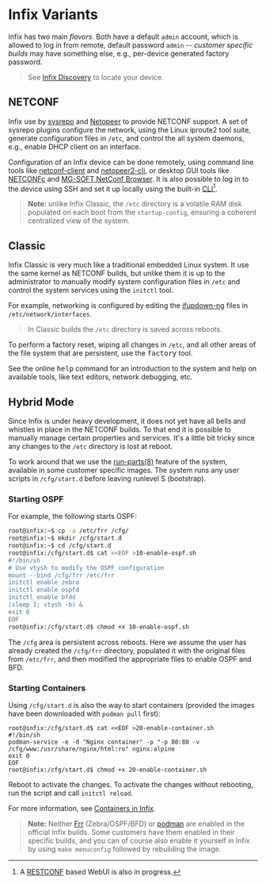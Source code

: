 Infix Variants
==============

Infix has two main *flavors*.  Both have a default `admin` account,
which is allowed to log in from remote, default password `admin` --
*customer specific builds* may have something else, e.g., per-device
generated factory password.

> See [Infix Discovery](discovery.md) to locate your device.


NETCONF
-------

Infix use by [sysrepo][1] and [Netopeer][2] to provide NETCONF support.
A set of sysrepo plugins configure the network, using the Linux iproute2
tool suite, generate configuration files in `/etc`, and control the all
system daemons, e.g., enable DHCP client on an interface.

Configuration of an Infix device can be done remotely, using command
line tools like [netconf-client][3] and [netopeer2-cli][2], or desktop
GUI tools like [NETCONFc][4] and [MG-SOFT NetConf Browser][5].  It is
also possible to log in to the device using SSH and set it up locally
using the built-in [CLI](cli/introduction.md)[^1].

> **Note:** unlike Infix Classic, the `/etc` directory is a volatile RAM
> disk populated on each boot from the `startup-config`, ensuring a
> coherent centralized view of the system.

[^1]: A [RESTCONF][] based WebUI is also in progress.


Classic
-------

Infix Classic is very much like a traditional embedded Linux system.  It
use the same kernel as NETCONF builds, but unlike them it is up to the
administrator to manually modify system configuration files in `/etc`
and control the system services using the `initctl` tool.

For example, networking is configured by editing the [ifupdown-ng][6]
files in `/etc/network/interfaces`.

> In Classic builds the `/etc` directory is saved across reboots.

To perform a factory reset, wiping all changes in `/etc`, and all other
areas of the file system that are persistent, use the <kbd>factory</kbd>
tool.

See the online <kbd>help</kbd> command for an introduction to the system
and help on available tools, like text editors, network debugging, etc.


Hybrid Mode
-----------

Since Infix is under heavy development, it does not yet have all bells
and whistles in place in the NETCONF builds.  To that end it is possible
to manually manage certain properties and services.  It's a little bit
tricky since any changes to the `/etc` directory is lost at reboot.

To work around that we use the [run-parts(8)][] feature of the system,
available in some customer specific images.  The system runs any user
scripts in `/cfg/start.d` before leaving runlevel S (bootstrap).

### Starting OSPF

For example, the following starts OSPF:

```sh
root@infix:~$ cp -a /etc/frr /cfg/
root@infix:~$ mkdir /cfg/start.d
root@infix:~$ cd /cfg/start.d
root@infix:/cfg/start.d$ cat <<EOF >10-enable-ospf.sh
#!/bin/sh
# Use vtysh to modify the OSPF configuration
mount --bind /cfg/frr /etc/frr
initctl enable zebra
initctl enable ospfd
initctl enable bfdd
(sleep 1; vtysh -b) &
exit 0
EOF
root@infix:/cfg/start.d$ chmod +x 10-enable-ospf.sh
```

The `/cfg` area is persistent across reboots.  Here we assume the user
has already created the `/cfg/frr` directory, populated it with the
original files from `/etc/frr`, and then modified the appropriate files
to enable OSPF and BFD.

### Starting Containers

Using `/cfg/start.d` is also the way to start containers (provided the
images have been downloaded with `podman pull` first):

```
root@infix:/cfg/start.d$ cat <<EOF >20-enable-container.sh
#!/bin/sh
podman-service -e -d "Nginx container" -p "-p 80:80 -v /cfg/www:/usr/share/nginx/html:ro" nginx:alpine
exit 0
EOF
root@infix:/cfg/start.d$ chmod +x 20-enable-container.sh
```

Reboot to activate the changes.  To activate the changes without
rebooting, run the script and call `initctl reload`.

For more information, see [Containers in Infix](container.md).

> **Note:** Neither [Frr](https://frrouting.org) (Zebra/OSPF/BFD) or
> [podman](https://podman.io) are enabled in the official Infix builds.
> Some customers have them enabled in their specific builds, and you can
> of course also enable it yourself in Infix by using `make menuconfig`
> followed by rebuilding the image.


[1]: https://www.sysrepo.org/
[2]: https://github.com/CESNET/netopeer
[3]: https://pypi.org/project/netconf-client/
[4]: http://www.seguesoft.com/index.php/netconfc/
[5]: https://www.mg-soft.si/mgNetConfBrowser.html
[6]: https://github.com/ifupdown-ng/ifupdown-ng
[run-parts(8)]: https://manpages.ubuntu.com/manpages/trusty/man8/run-parts.8.html
[RESTCONF]: https://datatracker.ietf.org/doc/html/rfc8040

